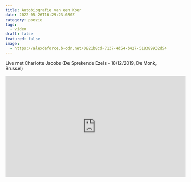```yaml
---
title: Autobiografie van een Koer
date: 2022-05-26T16:29:23.080Z
category: poezie
tags:
  - video
draft: false
featured: false
image:
  - https://alexdeforce.b-cdn.net/0821b8cd-7137-4d54-b427-518389932d54.png
---
```

Live met Charlotte Jacobs (De Sprekende Ezels - 18/12/2019, De Monk, Brussel)

<iframe width="560" height="315" src="https://www.youtube.com/embed/T9ni58kUigs" title="YouTube video player" frameborder="0" allow="accelerometer; autoplay; clipboard-write; encrypted-media; gyroscope; picture-in-picture" allowfullscreen></iframe>